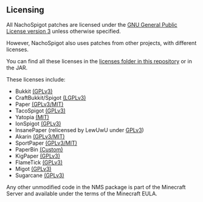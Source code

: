 ## Licensing

All NachoSpigot patches are licensed under the [GNU General Public License version 3](licenses/GPL.md) unless otherwise specified.

However, NachoSpigot also uses patches from other projects, with different licenses.

You can find all these licenses in the [licenses folder in this repository](licenses) or in the JAR.

These licenses include:

- Bukkit [(GPLv3)](licenses/GPL.md)
- CraftBukkit/Spigot [(LGPLv3)](licenses/LGPL.md)
- Paper [(GPLv3/MIT)](licenses/PAPER.md)
- TacoSpigot [(GPLv3)](licenses/GPL.md)
- Yatopia [(MIT)](licenses/MIT.md)
- IonSpigot [(GPLv3)](licenses/GPL.md)
- InsanePaper (relicensed by LewUwU under [GPLv3](licenses/GPL.md))
- Akarin [(GPLv3/MIT)](licenses/AKARIN.md)
- SportPaper [(GPLv3/MIT)](licenses/SPORT.md)
- PaperBin [(Custom)](licenses/PAPERBIN.md)
- KigPaper [(GPLv3)](licenses/GPL.md)
- FlameTick [(GPLv3)](licenses/GPL.md)
- Migot [(GPLv3)](licenses/GPL.md)
- Sugarcane [(GPLv3)](licenses/GPL.md)

Any other unmodified code in the NMS package is part of the Minecraft Server and available under the terms of the Minecraft EULA.
